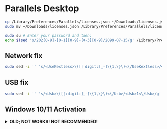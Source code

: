 # Parallels Desktop

```bash
cp /Library/Preferences/Parallels/licenses.json ~/Downloads/licenses.json # backup
sudo mv ~/Downloads/licenses.json /Library/Preferences/Parallels/licenses.json # restore

sudo su # Enter your password and then:
echo $(sed 's/202[0-9]-[0-1][0-9]-[0-3][0-9]/2099-07-15/g' /Library/Preferences/Parallels/licenses.json;) > /Library/Preferences/Parallels/licenses.json;
```

## Network fix

```bash
sudo sed -i '' 's/<UseKextless>\([[:digit:]_-]\{1,\}\)<\/UseKextless>/<UseKextless>0<\/UseKextless>/g' /Library/Preferences/Parallels/network.desktop.xml && grep '<UseKextless>' /Library/Preferences/Parallels/network.desktop.xml
```

## USB fix

```bash
sudo sed -i '' 's/<Usb>\([[:digit:]_-]\{1,\}\)<\/Usb>/<Usb>1<\/Usb>/g' /Library/Preferences/Parallels/dispatcher.desktop.xml && grep '<Usb>' /Library/Preferences/Parallels/dispatcher.desktop.xml
```

## Windows 10/11 Activation

<details>

<summary><b>OLD; NOT WORKS! NOT RECOMMENDED!</b></summary>

<https://msguides.com/windows-11>

```ps
slmgr/ipk W269N-WFGWX-YVC9B-4J6C9-T83GX
slmgr /skms kms.digiboy.ir
slmgr /ato
# or
slmgr /ipk TX9XD-98N7V-6WMQ6-BX7FG-H8Q99
slmgr /skms s8.uk.to
slmgr /ato
```

</details>
